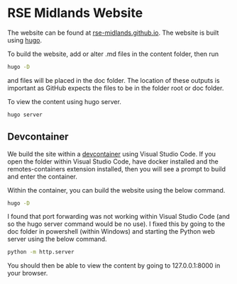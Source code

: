 # RSE Midlands Website

The website can be found at [rse-midlands.github.io](https://rse-midlands.github.io). The website is built using [hugo](https://gohugo.io/).

To build the website, add or alter .md files in the content folder, then run

```bash
hugo -D
```

and files will be placed in the doc folder. The location of these outputs is important as GitHub expects the files to be in the folder root or doc folder.

To view the content using hugo server.

```bash
hugo server
```

## Devcontainer

We build the site within a [devcontainer](https://code.visualstudio.com/docs/remote/containers) using Visual Studio Code. If you open the folder within Visual Studio Code, have docker installed and the remotes-containers extension installed, then you will see a prompt to build and enter the container.

Within the container, you can build the website using the below command.

```bash
hugo -D
```

I found that port forwarding was not working within Visual Studio Code (and so the hugo server command would be no use). I fixed this by going to the doc folder in powershell (within Windows) and starting the Python web server using the below command.

```bash
python -m http.server
```

You should then be able to view the content by going to 127.0.0.1:8000 in your browser.
